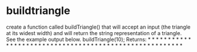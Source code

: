 # buildtriangle
create a function called buildTriangle() that will accept an input (the triangle at its widest width) and will return the string representation of a triangle. See the example output below.  buildTriangle(10); Returns:  *  * *  * * *  * * * *  * * * * *  * * * * * *  * * * * * * *  * * * * * * * *  * * * * * * * * *  * * * * * * * * * *
